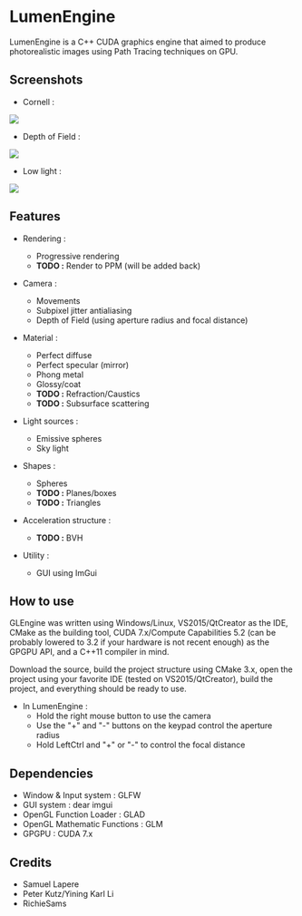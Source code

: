 LumenEngine
======

LumenEngine is a C++ CUDA graphics engine that aimed to produce photorealistic images using Path Tracing techniques on GPU.

Screenshots
------

* Cornell :

![](https://image.ibb.co/nGCnCk/lumen_Cornell1.png)

* Depth of Field :

![](https://image.ibb.co/kvzZsk/lumen_Dof1.png)

* Low light :

![](https://image.ibb.co/fanb55/lumenlowlight1.png)


Features
------

* Rendering :
	* Progressive rendering
	* **TODO :** Render to PPM (will be added back)

* Camera :
    * Movements
	* Subpixel jitter antialiasing
	* Depth of Field (using aperture radius and focal distance)

* Material :
	* Perfect diffuse
	* Perfect specular (mirror)
	* Phong metal
	* Glossy/coat
	* **TODO :** Refraction/Caustics
	* **TODO :** Subsurface scattering

* Light sources :
    * Emissive spheres
    * Sky light

* Shapes :
    * Spheres
    * **TODO :** Planes/boxes
    * **TODO :** Triangles

* Acceleration structure :
	* **TODO :** BVH
 
* Utility :
    * GUI using ImGui

How to use
------

GLEngine was written using Windows/Linux, VS2015/QtCreator as the IDE, CMake as the building tool, CUDA 7.x/Compute Capabilities 5.2 (can be probably lowered to 3.2 if your hardware is not recent enough) as the GPGPU API, and a C++11 compiler in mind.

Download the source, build the project structure using CMake 3.x, open the project using your favorite IDE (tested on VS2015/QtCreator), build the project, and everything should be ready to use.

* In LumenEngine :
    * Hold the right mouse button to use the camera
    * Use the "+" and "-" buttons on the keypad control the aperture radius
    * Hold LeftCtrl and "+" or "-" to control the focal distance

Dependencies
------

- Window & Input system : GLFW
- GUI system : dear imgui
- OpenGL Function Loader : GLAD
- OpenGL Mathematic Functions : GLM
- GPGPU : CUDA 7.x

Credits
------

- Samuel Lapere
- Peter Kutz/Yining Karl Li
- RichieSams

